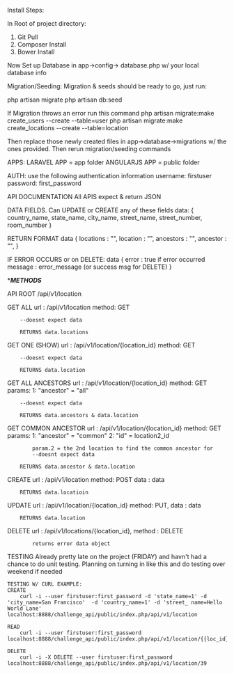 Install Steps:

In Root of project directory:
1) Git Pull
2) Composer Install
3) Bower Install

Now Set up Database in app->config-> database.php w/ your local database info

Migration/Seeding:
Migration & seeds should be ready to go, just run:

php artisan migrate
php artisan db:seed

If Migration throws an error run this command
php artisan migrate:make create_users --create --table=user
php artisan migrate:make create_locations --create --table=location

Then replace those newly created files in app->database->migrations w/ the ones provided.
Then rerun migration/seeding commands

APPS:
LARAVEL APP =  app folder
ANGULARJS APP = public folder

AUTH:
use the following authentication information
username: firstuser
password: first_password


API DOCUMENTATION
All APIS expect & return JSON

DATA FIELDS. Can UPDATE or CREATE any of these fields
data: {
	country_name,
	state_name,
	city_name,
	street_name,
	street_number,
	room_number	
}

RETURN FORMAT
data {
	locations : "",
	location : "",
	ancestors : "",
	ancestor : "",
}

IF ERROR OCCURS or on DELETE:
data {
	error : true if error occurred
	message : error_message (or success msg for DELETE)
}

******METHODS*****

API ROOT
	/api/v1/location

GET ALL
		url : /api/v1/location
		method: GET

		--doesnt expect data

		RETURNS data.locations

GET ONE (SHOW)
		url : /api/v1/location/{location_id}
		method: GET

		--doesnt expect data

		RETURNS data.location

GET ALL ANCESTORS 
		url : /api/v1/location/{location_id}
		method: GET
		params: 
			1:  "ancestor" = "all"

		--doesnt expect data

		RETURNS data.ancestors & data.location

GET COMMON ANCESTOR
		url : /api/v1/location/{location_id}
			method: GET
			params: 
				1:  "ancestor" = "common"
				2: "id" = location2_id

			param.2 = the 2nd location to find the common ancestor for
			--doesnt expect data

		RETURNS data.ancestor & data.location
CREATE
		url : /api/v1/location
		method: POST
		data : data

		RETURNS data.locatioin

UPDATE
		url : /api/v1/location/{location_id}
		method: PUT,
		data : data

		RETURNS data.location

DELETE url : /api/v1/locations/{location_id},
			method : DELETE

			returns error data object 

TESTING 
	Already pretty late on the project (FRIDAY) and havn't had a chance to do unit testing.
	Planning on turning in like this and do testing over weekend if needed

	TESTING W/ CURL EXAMPLE:
	CREATE
		curl -i --user firstuser:first_password -d 'state_name=1' -d 'city_name=San Francisco'  -d 'country_name=1' -d 'street_ name=Hello World Lane' localhost:8888/challenge_api/public/index.php/api/v1/location

	READ
		curl -i --user firstuser:first_password localhost:8888/challenge_api/public/index.php/api/v1/location/{{loc_id}}

	DELETE
		curl -i -X DELETE --user firstuser:first_password localhost:8888/challenge_api/public/index.php/api/v1/location/39



